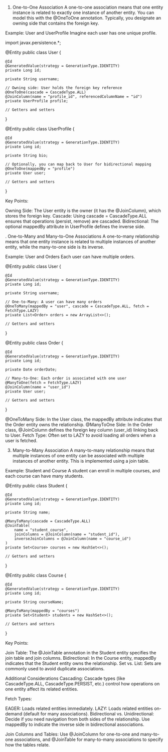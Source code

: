 1. One-to-One Association
   A one-to-one association means that one entity instance is related to exactly one instance of another entity. You can model this with the @OneToOne annotation. Typically, you designate an owning side that contains the foreign key.

Example: User and UserProfile
Imagine each user has one unique profile.


import javax.persistence.*;

@Entity
public class User {

    @Id
    @GeneratedValue(strategy = GenerationType.IDENTITY)
    private Long id;
    
    private String username;
    
    // Owning side: User holds the foreign key reference
    @OneToOne(cascade = CascadeType.ALL)
    @JoinColumn(name = "profile_id", referencedColumnName = "id")
    private UserProfile profile;

    // Getters and setters
}

@Entity
public class UserProfile {

    @Id
    @GeneratedValue(strategy = GenerationType.IDENTITY)
    private Long id;
    
    private String bio;
    
    // Optionally, you can map back to User for bidirectional mapping
    @OneToOne(mappedBy = "profile")
    private User user;

    // Getters and setters
}

Key Points:

Owning Side: The User entity is the owner (it has the @JoinColumn), which stores the foreign key.
Cascade: Using cascade = CascadeType.ALL ensures that operations (persist, remove) are cascaded.
Bidirectional: The optional mappedBy attribute in UserProfile defines the inverse side.



. One-to-Many and Many-to-One Associations
A one-to-many relationship means that one entity instance is related to multiple instances of another entity, while the many-to-one side is its inverse.

Example: User and Orders
Each user can have multiple orders.



@Entity
public class User {

    @Id
    @GeneratedValue(strategy = GenerationType.IDENTITY)
    private Long id;
    
    private String username;
    
    // One-to-Many: A user can have many orders
    @OneToMany(mappedBy = "user", cascade = CascadeType.ALL, fetch = FetchType.LAZY)
    private List<Order> orders = new ArrayList<>();

    // Getters and setters
}

@Entity
public class Order {

    @Id
    @GeneratedValue(strategy = GenerationType.IDENTITY)
    private Long id;
    
    private Date orderDate;
    
    // Many-to-One: Each order is associated with one user
    @ManyToOne(fetch = FetchType.LAZY)
    @JoinColumn(name = "user_id")
    private User user;

    // Getters and setters
}


@OneToMany Side: In the User class, the mappedBy attribute indicates that the Order entity owns the relationship.
@ManyToOne Side: In the Order class, @JoinColumn defines the foreign key column (user_id) linking back to User.
Fetch Type: Often set to LAZY to avoid loading all orders when a user is fetched.


3. Many-to-Many Association
   A many-to-many relationship means that multiple instances of one entity can be associated with multiple instances of another entity. This is implemented using a join table.

Example: Student and Course
A student can enroll in multiple courses, and each course can have many students.


@Entity
public class Student {

    @Id
    @GeneratedValue(strategy = GenerationType.IDENTITY)
    private Long id;
    
    private String name;
    
    @ManyToMany(cascade = CascadeType.ALL)
    @JoinTable(
        name = "student_course",
        joinColumns = @JoinColumn(name = "student_id"),
        inverseJoinColumns = @JoinColumn(name = "course_id")
    )
    private Set<Course> courses = new HashSet<>();

    // Getters and setters
}

@Entity
public class Course {

    @Id
    @GeneratedValue(strategy = GenerationType.IDENTITY)
    private Long id;
    
    private String courseName;
    
    @ManyToMany(mappedBy = "courses")
    private Set<Student> students = new HashSet<>();

    // Getters and setters
}

Key Points:

Join Table: The @JoinTable annotation in the Student entity specifies the join table and join columns.
Bidirectional: In the Course entity, mappedBy indicates that the Student entity owns the relationship.
Set vs. List: Sets are commonly used to avoid duplicate associations.


Additional Considerations
Cascading:
Cascade types (like CascadeType.ALL, CascadeType.PERSIST, etc.) control how operations on one entity affect its related entities.

Fetch Types:

EAGER: Loads related entities immediately.
LAZY: Loads related entities on-demand (default for many associations).
Bidirectional vs. Unidirectional:
Decide if you need navigation from both sides of the relationship. Use mappedBy to indicate the inverse side in bidirectional associations.

Join Columns and Tables:
Use @JoinColumn for one-to-one and many-to-one associations, and @JoinTable for many-to-many associations to specify how the tables relate.

